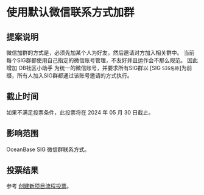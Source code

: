 # 使用默认微信联系方式加群

## 提案说明
微信加群的方式是，必须先加某个人为好友，然后邀请对方加入相关群中。
当前每个SIG群都使用自己指定的微信账号管理，不友好并且运作会不那么规范。
因此增加 OB社区小助手 为统一的微信账号，并要求所有SIG群以 [SIG `SIG名称`]为前缀，所有人加入SIG群都通过该账号邀请的方式执行。

## 截止时间
如果不满足投票条件，此投票将在 2024 年 05 月 30 日截止。

## 影响范围
OceanBase SIG 微信群联系方式。


## 投票结果
参考 [创建新项目流程投票](https://github.com/oceanbase/community/pull/5)。
